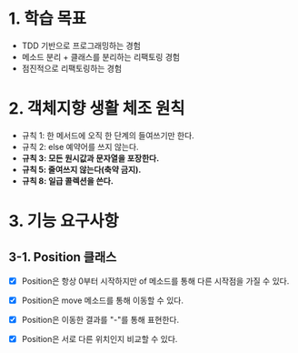 # 1. 학습 목표
- TDD 기반으로 프로그래밍하는 경험
- 메소드 분리 + 클래스를 분리하는 리팩토링 경험
- 점진적으로 리팩토링하는 경험

# 2. 객체지향 생활 체조 원칙

- 규칙 1: 한 메서드에 오직 한 단계의 들여쓰기만 한다.
- 규칙 2: else 예약어를 쓰지 않는다.
- **규칙 3: 모든 원시값과 문자열을 포장한다.**
- **규칙 5: 줄여쓰지 않는다(축약 금지).**
- **규칙 8: 일급 콜렉션을 쓴다.**

# 3. 기능 요구사항

## 3-1. Position 클래스
- [x] Position은 항상 0부터 시작하지만 of 메소드를 통해 다른 시작점을 가질 수 있다.
- [x] Position은 move 메소드를 통해 이동할 수 있다.
- [x] Position은 이동한 결과를 "-"를 통해 표현한다.
- [x] Position은 서로 다른 위치인지 비교할 수 있다.

